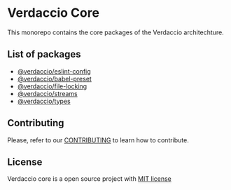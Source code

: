 # Verdaccio Core

This monorepo contains the core packages of the Verdaccio architechture.

## List of packages

- [@verdaccio/eslint-config](packages/eslint-config)
- [@verdaccio/babel-preset](packages/babel-preset)
- [@verdaccio/file-locking](packages/verdaccio-file-locking)
- [@verdaccio/streams](packages/verdaccio-streams)
- [@verdaccio/types](packages/verdaccio-types)

## Contributing

Please, refer to our [CONTRIBUTING](CONTRIBUTING.md) to learn how to contribute.

## License

Verdaccio core is a open source project with [MIT license](LICENSE)
